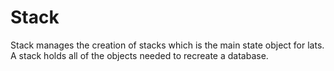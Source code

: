 # Stack

Stack manages the creation of stacks which is the main state object for lats. A stack holds all of the objects needed to recreate a database. 